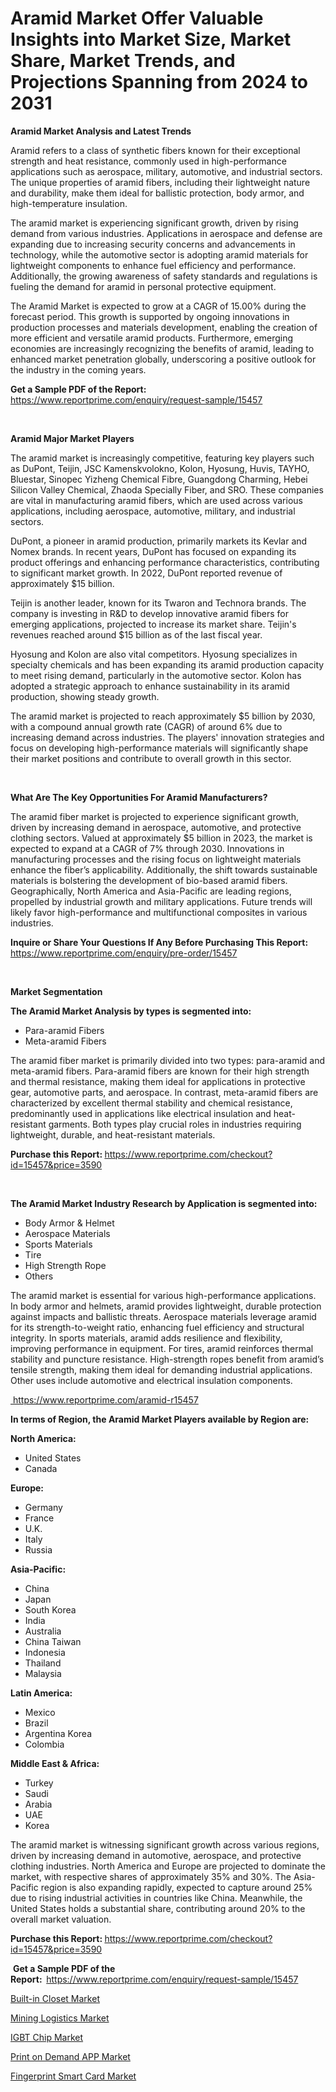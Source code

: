 <p><h1>Aramid Market Offer Valuable Insights into Market Size, Market Share, Market Trends, and Projections Spanning from 2024 to 2031</h1></p><p><strong>Aramid Market Analysis and Latest Trends</strong></p>
<p><p>Aramid refers to a class of synthetic fibers known for their exceptional strength and heat resistance, commonly used in high-performance applications such as aerospace, military, automotive, and industrial sectors. The unique properties of aramid fibers, including their lightweight nature and durability, make them ideal for ballistic protection, body armor, and high-temperature insulation.</p><p>The aramid market is experiencing significant growth, driven by rising demand from various industries. Applications in aerospace and defense are expanding due to increasing security concerns and advancements in technology, while the automotive sector is adopting aramid materials for lightweight components to enhance fuel efficiency and performance. Additionally, the growing awareness of safety standards and regulations is fueling the demand for aramid in personal protective equipment.</p><p>The Aramid Market is expected to grow at a CAGR of 15.00% during the forecast period. This growth is supported by ongoing innovations in production processes and materials development, enabling the creation of more efficient and versatile aramid products. Furthermore, emerging economies are increasingly recognizing the benefits of aramid, leading to enhanced market penetration globally, underscoring a positive outlook for the industry in the coming years.</p></p>
<p><strong>Get a Sample PDF of the Report:&nbsp;</strong> <a href="https://www.reportprime.com/enquiry/request-sample/15457?utm_campaign=120&utm_medium=2&utm_source=Github&utm_content=ia&utm_term=29112024&utm_id=aramid">https://www.reportprime.com/enquiry/request-sample/15457</a></p>
<p>&nbsp;</p>
<p><strong>Aramid Major Market Players</strong></p>
<p><p>The aramid market is increasingly competitive, featuring key players such as DuPont, Teijin, JSC Kamenskvolokno, Kolon, Hyosung, Huvis, TAYHO, Bluestar, Sinopec Yizheng Chemical Fibre, Guangdong Charming, Hebei Silicon Valley Chemical, Zhaoda Specially Fiber, and SRO. These companies are vital in manufacturing aramid fibers, which are used across various applications, including aerospace, automotive, military, and industrial sectors.</p><p>DuPont, a pioneer in aramid production, primarily markets its Kevlar and Nomex brands. In recent years, DuPont has focused on expanding its product offerings and enhancing performance characteristics, contributing to significant market growth. In 2022, DuPont reported revenue of approximately $15 billion.</p><p>Teijin is another leader, known for its Twaron and Technora brands. The company is investing in R&D to develop innovative aramid fibers for emerging applications, projected to increase its market share. Teijin's revenues reached around $15 billion as of the last fiscal year.</p><p>Hyosung and Kolon are also vital competitors. Hyosung specializes in specialty chemicals and has been expanding its aramid production capacity to meet rising demand, particularly in the automotive sector. Kolon has adopted a strategic approach to enhance sustainability in its aramid production, showing steady growth.</p><p>The aramid market is projected to reach approximately $5 billion by 2030, with a compound annual growth rate (CAGR) of around 6% due to increasing demand across industries. The players' innovation strategies and focus on developing high-performance materials will significantly shape their market positions and contribute to overall growth in this sector.</p></p>
<p>&nbsp;</p>
<p><strong>What Are The Key Opportunities For Aramid Manufacturers?</strong></p>
<p><p>The aramid fiber market is projected to experience significant growth, driven by increasing demand in aerospace, automotive, and protective clothing sectors. Valued at approximately $5 billion in 2023, the market is expected to expand at a CAGR of 7% through 2030. Innovations in manufacturing processes and the rising focus on lightweight materials enhance the fiber’s applicability. Additionally, the shift towards sustainable materials is bolstering the development of bio-based aramid fibers. Geographically, North America and Asia-Pacific are leading regions, propelled by industrial growth and military applications. Future trends will likely favor high-performance and multifunctional composites in various industries.</p></p>
<p><strong>Inquire or Share Your Questions If Any Before Purchasing This Report:</strong> <a href="https://www.reportprime.com/enquiry/pre-order/15457?utm_campaign=120&utm_medium=2&utm_source=Github&utm_content=ia&utm_term=29112024&utm_id=aramid">https://www.reportprime.com/enquiry/pre-order/15457</a></p>
<p>&nbsp;</p>
<p><strong>Market Segmentation</strong></p>
<p><strong>The Aramid Market Analysis by types is segmented into:</strong></p>
<p><ul><li>Para-aramid Fibers</li><li>Meta-aramid Fibers</li></ul></p>
<p><p>The aramid fiber market is primarily divided into two types: para-aramid and meta-aramid fibers. Para-aramid fibers are known for their high strength and thermal resistance, making them ideal for applications in protective gear, automotive parts, and aerospace. In contrast, meta-aramid fibers are characterized by excellent thermal stability and chemical resistance, predominantly used in applications like electrical insulation and heat-resistant garments. Both types play crucial roles in industries requiring lightweight, durable, and heat-resistant materials.</p></p>
<p><strong>Purchase this Report:&nbsp;</strong><a href="https://www.reportprime.com/checkout?id=15457&price=3590&utm_campaign=120&utm_medium=2&utm_source=Github&utm_content=ia&utm_term=29112024&utm_id=aramid">https://www.reportprime.com/checkout?id=15457&price=3590</a></p>
<p>&nbsp;</p>
<p><strong>The Aramid Market Industry Research by Application is segmented into:</strong></p>
<p><ul><li>Body Armor & Helmet</li><li>Aerospace Materials</li><li>Sports Materials</li><li>Tire</li><li>High Strength Rope</li><li>Others</li></ul></p>
<p><p>The aramid market is essential for various high-performance applications. In body armor and helmets, aramid provides lightweight, durable protection against impacts and ballistic threats. Aerospace materials leverage aramid for its strength-to-weight ratio, enhancing fuel efficiency and structural integrity. In sports materials, aramid adds resilience and flexibility, improving performance in equipment. For tires, aramid reinforces thermal stability and puncture resistance. High-strength ropes benefit from aramid’s tensile strength, making them ideal for demanding industrial applications. Other uses include automotive and electrical insulation components.</p></p>
<p><a href="https://www.reportprime.com/aramid-r15457?utm_campaign=120&utm_medium=2&utm_source=Github&utm_content=ia&utm_term=29112024&utm_id=aramid">&nbsp;https://www.reportprime.com/aramid-r15457</a></p>
<p><strong>In terms of Region, the Aramid Market Players available by Region are:</strong></p>
<p>
    <p> <strong> North America: </strong>
        <ul>
            <li>United States</li>
            <li>Canada</li>
        </ul>
        </p> 
    <p> <strong> Europe: </strong>
        <ul>
            <li>Germany</li>
            <li>France</li>
            <li>U.K.</li>
            <li>Italy</li>
            <li>Russia</li>
        </ul>
        </p> 
    <p> <strong> Asia-Pacific: </strong>
        <ul>
            <li>China</li>
            <li>Japan</li>
            <li>South Korea</li>
            <li>India</li>
            <li>Australia</li>
            <li>China Taiwan</li>
            <li>Indonesia</li>
            <li>Thailand</li>
            <li>Malaysia</li>
        </ul>
        </p> 
    <p> <strong> Latin America: </strong>
        <ul>
            <li>Mexico</li>
            <li>Brazil</li>
            <li>Argentina Korea</li>
            <li>Colombia</li>
        </ul>
        </p> 
    <p> <strong> Middle East & Africa: </strong>
        <ul>
            <li>Turkey</li>
            <li>Saudi</li>
            <li>Arabia</li>
            <li>UAE</li>
            <li>Korea</li>
        </ul>
    </p>
    </p>
<p><p>The aramid market is witnessing significant growth across various regions, driven by increasing demand in automotive, aerospace, and protective clothing industries. North America and Europe are projected to dominate the market, with respective shares of approximately 35% and 30%. The Asia-Pacific region is also expanding rapidly, expected to capture around 25% due to rising industrial activities in countries like China. Meanwhile, the United States holds a substantial share, contributing around 20% to the overall market valuation.</p></p>
<p><strong>Purchase this Report: </strong><a href="https://www.reportprime.com/checkout?id=15457&price=3590&utm_campaign=120&utm_medium=2&utm_source=Github&utm_content=ia&utm_term=29112024&utm_id=aramid">https://www.reportprime.com/checkout?id=15457&price=3590</a></p>
<p>&nbsp;<strong>Get a Sample PDF of the Report:&nbsp;&nbsp;</strong><a href="https://www.reportprime.com/enquiry/request-sample/15457?utm_campaign=120&utm_medium=2&utm_source=Github&utm_content=ia&utm_term=29112024&utm_id=aramid">https://www.reportprime.com/enquiry/request-sample/15457</a></p>
<p><strong></strong></p>
<p><p><a href="https://issuu.com/reportprime-2/docs/built-in-closet-market-size-2030.pp_01673f340d2165?utm_campaign=120&utm_medium=2&utm_source=Github&utm_content=ia&utm_term=29112024&utm_id=aramid">Built-in Closet Market</a></p><p><a href="https://issuu.com/reportprime-2/docs/mining-logistics-market-size-2030.pptx?utm_campaign=120&utm_medium=2&utm_source=Github&utm_content=ia&utm_term=29112024&utm_id=aramid">Mining Logistics Market</a></p><p><a href="https://www.linkedin.com/pulse/igbt-chip-market-size-share-analysis-growth-trends-forecasts-0ohpc?utm_campaign=120&utm_medium=2&utm_source=Github&utm_content=ia&utm_term=29112024&utm_id=aramid">IGBT Chip Market</a></p><p><a href="https://www.linkedin.com/pulse/print-demand-app-market-analysis-report-key-growth-factors-lnwgc?utm_campaign=120&utm_medium=2&utm_source=Github&utm_content=ia&utm_term=29112024&utm_id=aramid">Print on Demand APP Market</a></p><p><a href="https://www.linkedin.com/pulse/fingerprint-smart-card-market-regional-outlook-competition-kqjhc?utm_campaign=120&utm_medium=2&utm_source=Github&utm_content=ia&utm_term=29112024&utm_id=aramid">Fingerprint Smart Card Market</a></p></p>